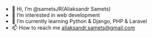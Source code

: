 - 👋 Hi, I’m @sametsJR(Aliaksandr Samets)
- 👀 I’m interested in web development
- 🌱 I’m currently learning Python & Django, PHP & Laravel
- 📫 How to reach me aliaksandr.samets@gmail.com

<!---
sametsJR/sametsJR is a ✨ special ✨ repository because its `README.md` (this file) appears on your GitHub profile.
You can click the Preview link to take a look at your changes.
--->
